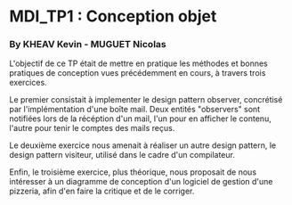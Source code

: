 # MDI_TP1 : Conception objet

### By KHEAV Kevin - MUGUET Nicolas


L'objectif de ce TP était de mettre en pratique les méthodes et bonnes pratiques de conception vues précédemment en cours, à travers trois exercices.


Le premier consistait à implementer le design pattern observer, concrétisé par l'implémentation d'une boîte mail. 
Deux entités "observers" sont notifiées lors de la récéption d'un mail, l'un pour en afficher le contenu, l'autre pour tenir le comptes des mails reçus.

Le deuxième exercice nous amenait à réaliser un autre design pattern, le design pattern visiteur, utilisé dans le cadre d'un compilateur.

Enfin, le troisième exercice, plus théorique, nous proposait de nous intéresser à un diagramme de conception d'un logiciel de gestion d'une pizzeria, afin d'en faire la critique et de le corriger.
